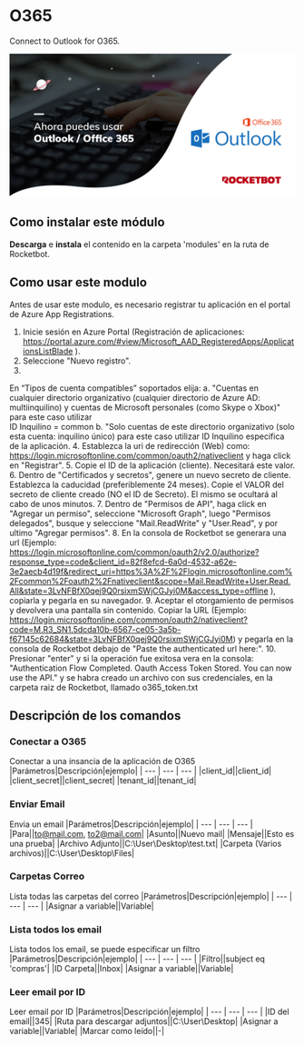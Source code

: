 



# O365
  
Connect to Outlook for O365.  
  
![banner](/docs/imgs/Banner_O365.png)
## Como instalar este módulo
  
__Descarga__ e __instala__ el contenido en la carpeta 'modules' en la ruta de Rocketbot.  




## Como usar este modulo

Antes de usar este modulo, es necesario registrar tu aplicación en el portal de Azure App 
Registrations. 

1. Inicie sesión en Azure Portal (Registración de aplicaciones: 
https://portal.azure.com/#view/Microsoft_AAD_RegisteredApps/ApplicationsListBlade ).
2. Seleccione "Nuevo registro".
3. 
En “Tipos de cuenta compatibles” soportados elija:
    a. "Cuentas en cualquier directorio organizativo (cualquier 
directorio de Azure AD: multiinquilino) y cuentas de Microsoft personales (como Skype o Xbox)" para este caso utilizar  
ID Inquilino = common
    b. "Solo cuentas de este directorio organizativo (solo esta cuenta: inquilino único) para este
 caso utilizar ID Inquilino especifica de la aplicación.
4. Establezca la uri de redirección (Web) como: 
https://login.microsoftonline.com/common/oauth2/nativeclient y haga click en "Registrar".
5. Copie el ID de la 
aplicación (cliente). Necesitará este valor.
6. Dentro de "Certificados y secretos", genere un nuevo secreto de cliente.
 Establezca la caducidad (preferiblemente 24 meses). Copie el VALOR del secreto de cliente creado (NO el ID de Secreto).
 El mismo se ocultará al cabo de unos minutos.
7. Dentro de "Permisos de API", haga click en "Agregar un permiso", 
seleccione "Microsoft Graph", luego "Permisos delegados", busque y seleccione "Mail.ReadWrite" y "User.Read", y por 
ultimo "Agregar permisos".
8. En la consola de Rocketbot se generara una url (Ejemplo: 
https://login.microsoftonline.com/common/oauth2/v2.0/authorize?response_type=code&client_id=82f8efcd-6a0d-4532-a62e-3e2aecb4d19f&redirect_uri=https%3A%2F%2Flogin.microsoftonline.com%2Fcommon%2Foauth2%2Fnativeclient&scope=Mail.ReadWrite+User.Read.All&state=3LvNFBfX0qej9Q0rsixmSWjCGJyi0M&access_type=offline
 ), copiarla y pegarla en su navegador.
9. Aceptar el otorgamiento de permisos y devolvera una pantalla sin contenido. 
Copiar la URL (Ejemplo: 
https://login.microsoftonline.com/common/oauth2/nativeclient?code=M.R3_SN1.5dcda10b-6567-ce05-3a5b-f67145c62684&state=3LvNFBfX0qej9Q0rsixmSWjCGJyi0M)
 y pegarla en la consola de Rocketbot debajo de "Paste the authenticated url here:".
10. Presionar "enter" y si la 
operación fue exitosa vera en la consola: "Authentication Flow Completed. Oauth Access Token Stored. You can now use the
 API." y se habra creado un archivo con sus credenciales, en la carpeta raiz de Rocketbot, llamado o365_token.txt


## Descripción de los comandos

### Conectar a O365
  
Conectar a una insancia de la aplicación de O365
|Parámetros|Descripción|ejemplo|
| --- | --- | --- |
|client_id||client_id|
|client_secret||client_secret|
|tenant_id||tenant_id|

### Enviar Email
  
Envia un email
|Parámetros|Descripción|ejemplo|
| --- | --- | --- |
|Para||to@mail.com, to2@mail.com|
|Asunto||Nuevo mail|
|Mensaje||Esto es una prueba|
|Archivo Adjunto||C:\User\Desktop\test.txt|
|Carpeta (Varios archivos)||C:\User\Desktop\Files|

### Carpetas Correo
  
Lista todas las carpetas del correo
|Parámetros|Descripción|ejemplo|
| --- | --- | --- |
|Asignar a variable||Variable|

### Lista todos los email
  
Lista todos los email, se puede especificar un filtro
|Parámetros|Descripción|ejemplo|
| --- | --- | --- |
|Filtro||subject eq 'compras'|
|ID Carpeta||Inbox|
|Asignar a variable||Variable|

### Leer email por ID
  
Leer email por ID
|Parámetros|Descripción|ejemplo|
| --- | --- | --- |
|ID del email||345|
|Ruta para descargar adjuntos||C:\User\Desktop|
|Asignar a variable||Variable|
|Marcar como leído||-|
